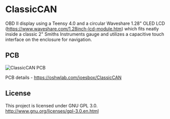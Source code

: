 # ClassicCAN
 OBD II display using a Teensy 4.0 and a circular Waveshare 1.28" OLED LCD (https://www.waveshare.com/1.28inch-lcd-module.htm) which fits neatly inside a classic 2" Smiths Instruments gauge and utilizes a capacitive touch interface on the enclosure for navigation.
 
## PCB
![ClassicCAN PCB](https://image.easyeda.com/pullimage/o3dJYf4zEFxUrNZzvGkl4EACvr4e3qnv7jHjUnZW.jpeg)

PCB details - https://oshwlab.com/joesbox/ClassicCAN

## License
This project is licensed under GNU GPL 3.0. http://www.gnu.org/licenses/gpl-3.0.en.html
